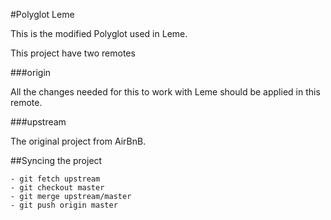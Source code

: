 #Polyglot Leme

This is the modified Polyglot used in Leme.

This project have two remotes

###origin

All the changes needed for this to work with Leme should be applied in this remote.

###upstream

The original project from AirBnB.

##Syncing the project

    - git fetch upstream
    - git checkout master
    - git merge upstream/master
    - git push origin master